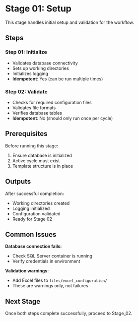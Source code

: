 # Stage 01: Setup

This stage handles initial setup and validation for the workflow.

## Steps

### Step 01: Initialize
- Validates database connectivity
- Sets up working directories
- Initializes logging
- **Idempotent**: Yes (can be run multiple times)

### Step 02: Validate
- Checks for required configuration files
- Validates file formats
- Verifies database tables
- **Idempotent**: No (should only run once per cycle)

## Prerequisites

Before running this stage:
1. Ensure database is initialized
2. Active cycle must exist
3. Template structure is in place

## Outputs

After successful completion:
- Working directories created
- Logging initialized
- Configuration validated
- Ready for Stage 02

## Common Issues

**Database connection fails:**
- Check SQL Server container is running
- Verify credentials in environment

**Validation warnings:**
- Add Excel files to `files/excel_configuration/`
- These are warnings only, not failures

## Next Stage

Once both steps complete successfully, proceed to Stage_02.